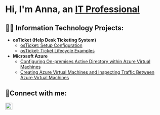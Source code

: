 <h1>Hi, I'm Anna, an <a href="https://linkedin.com/in/annadotconnor">IT Professional</a></h1>

<h2>👨‍💻 Information Technology Projects:</h2>

- <b>osTicket (Help Desk Ticketing System)</b>
  - [osTicket: Setup Configuration](https://github.com/annadotconnor/osticket-setup)
  - [osTicket: Ticket Lifecycle Examples](https://github.com/annadotconnor/ticket-lifecycle)
- <b>Microsoft Azure</b>
  - [Configuring On-premises Active Directory within Azure Virtual Machines](https://github.com/annadotconnor/configure-ad)
  - [Creating Azure Virtual Machines and Inspecting Traffic Between Azure Virtual Machines](https://github.com/annadotconnor/azure-network-protocols)

<h2>🤳Connect with me:</h2>


[<img align="left" alt="Anna | LinkedIn" width="22px" src="https://cdn.jsdelivr.net/npm/simple-icons@v3/icons/linkedin.svg" />][linkedin]



[linkedin]: https://linkedin.com/in/annadotconnor
